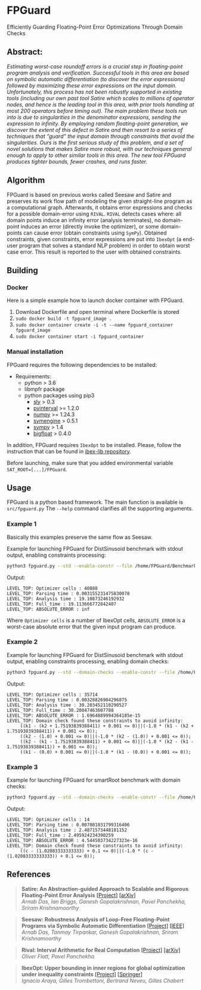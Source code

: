 # FPGuard
Efficiently Guarding Floating-Point Error Optimizations Through Domain Checks

## Abstract:

*Estimating worst-case roundoff errors is a crucial step in floating-point program analysis and verification. Successful tools in this area are based on symbolic automatic differentiation (to discover the error expressions) followed by maximizing these error expressions on the input domain. Unfortunately, this process has not been robustly supported in existing tools (including our own past tool Satire which scales to millions of operator nodes, and hence is the leading tool in this area, with prior tools handling at most 200 operators before timing out). The main problem these tools run into is due to singularities in the denominator expressions, sending the expression to infinity. By employing random floating-point generation, we discover the extent of this defect in Satire and then resort to a series of techniques that “guard” the input domain through constraints that avoid the singularities. Ours is the first serious study of this problem, and a set of novel solutions that makes Satire more robust, with our techniques general enough to apply to other similar tools in this area. The new tool FPGuard produces tighter bounds, fewer crashes, and runs faster.*

## Algorithm 

FPGuard is based on previous works called Seesaw and Satire and preserves its work flow path of modeling the given straight-line program as a computational
graph. Afterwards, it obtains error expressions and checks for a possible domain-error using `RIVAL`. `RIVAL` detects cases where: all domain points induce an infinity error (analysis terminates), no domain-point induces an error (directly invoke the optimizer), or some domain-points can cause error (obtain constraints using `SymPy`). Obtained constraints, given constraints, error expressions are put into `IbexOpt` (a end-user program that solves a standard NLP problem) in order to obtain worst case error. This result is reported to the user with obtained constraints.

## Building

### Docker

Here is a simple example how to launch docker container with FPGuard.

1) Download Dockerfile and open terminal where Dockerfile is stored
1) `sudo docker build -t fpguard_image .`
2) `sudo docker container create -i -t --name fpguard_container fpguard_image`
3) `sudo docker container start -i fpguard_container`

### Manual installation

FPGuard requires the following dependencies to be installed:

* Requirements:
	* python > 3.6
	* libmpfr package
	* python packages using pip3
		* [sly](https://github.com/dabeaz/sly) > 0.3
		* [pyinterval](https://pypi.org/project/pyinterval/) >= 1.2.0
		* [numpy](https://numpy.org/) >= 1.24.3
		* [symengine](https://github.com/symengine/symengine) > 0.5.1
		* [sympy](https://www.sympy.org/en/index.html) > 1.4
		* [bigfloat](https://pypi.org/project/bigfloat) > 0.4.0

In addition, FPGuard requires `IbexOpt` to be installed. Please, follow the instruction that can be found in [ibex-lib repository](https://github.com/ibex-team/ibex-lib).

Before launching, make sure that you added environmental variable `SAT_ROOT=[...]/FPGuard`.

## Usage

FPGuard is a python based framework. The main function is available is `src/fpguard.py` The `--help` command clarifies all the supporting arguments.

### Example 1

Basically this examples preserve the same flow as Seesaw.

Example for launching FPGuard for DistSinusoid benchmark with stdout output, enabling constraints processing:
```sh
python3 fpguard.py --std --enable-constr --file /home/FPGuard/Benchmarks/DistSinusoid/SAT/distsinusoid.txt
```
Output:
```
LEVEL_TOP: Optimizer cells : 40888
LEVEL_TOP: Parsing time : 0.003155231475830078
LEVEL_TOP: Analysis time : 19.10873246192932
LEVEL_TOP: Full_time : 19.113666772842407
LEVEL_TOP: ABSOLUTE_ERROR : inf
```
Where `Optimizer cells` is a number of IbexOpt cells, `ABSOLUTE_ERROR` is a worst-case absolute error that the given input program can produce.

### Example 2
Example for launching FPGuard for DistSinusoid benchmark with stdout output, enabling constraints processing, enabling domain checks:
```sh
python3 fpguard.py --std --domain-checks --enable-constr --file /home/FPGuard/Benchmarks/DistSinusoid/SAT/distsinusoid.txt
```
Output:
```
LEVEL_TOP: Optimizer cells : 35714
LEVEL_TOP: Parsing time : 0.00328826904296875
LEVEL_TOP: Analysis time : 30.203452110290527
LEVEL_TOP: Full_time : 30.20847463607788
LEVEL_TOP: ABSOLUTE_ERROR : 1.6964889994364185e-15
LEVEL_TOP: Domain check found these constraints to avoid infinity:
	 ((k1 - (k2 + 1.75193839388411) + 0.001 <= 0)||(-1.0 * (k1 - (k2 + 1.75193839388411)) + 0.001 <= 0));
	 ((k2 - (1.0) + 0.001 <= 0)||(-1.0 * (k2 - (1.0)) + 0.001 <= 0));
	 ((k2 - (k1 - 1.75193839388411) + 0.001 <= 0)||(-1.0 * (k2 - (k1 - 1.75193839388411)) + 0.001 <= 0));
	 ((k1 - (0.0) + 0.001 <= 0)||(-1.0 * (k1 - (0.0)) + 0.001 <= 0));
```
### Example 3
Example for launching FPGuard for smartRoot benchmark with domain checks:
```sh
python3 fpguard.py --std --domain-checks --enable-constr --file /home/FPGuard/Benchmarks/smartRoot/SAT/smartRoot.txt
```
Output:
```
LEVEL_TOP: Optimizer cells : 14
LEVEL_TOP: Parsing time : 0.007081031799316406
LEVEL_TOP: Analysis time : 2.4871573448181152
LEVEL_TOP: Full_time : 2.495924234390259
LEVEL_TOP: ABSOLUTE_ERROR : 4.544503734227323e-16
LEVEL_TOP: Domain check found these constraints to avoid infinity:
	 ((c - (1.02083333333333) + 0.1 <= 0)||(-1.0 * (c - (1.02083333333333)) + 0.1 <= 0));
```

## References

> **Satire: An Abstraction-guided Approach to Scalable and Rigorous Floating-Point Error Analysis** [[Project]](https://github.com/arnabd88/Satire) [[arXiv]](https://arxiv.org/abs/2004.11960)   
> *Arnab Das, Ian Briggs, Ganesh Gopalakrishnan, Pavel Panchekha, Sriram Krishnamoorthy*

> **Seesaw: Robustness Analysis of Loop-Free Floating-Point Programs via Symbolic Automatic Differentiation** [[Project]](https://github.com/arnabd88/Seesaw) [[IEEE]](https://ieeexplore.ieee.org/document/9556024)
> *Arnab Das, Tanmay Tirpankar, Ganesh Gopalakrishnan, Sriram Krishnamoorthy*   

> **Rival: Interval Arithmetic for Real Computation** [[Project]](https://github.com/herbie-fp/rival) [[arXiv]](https://arxiv.org/abs/2107.05784)   
> *Oliver Flatt, Pavel Panchekha*   

> **IbexOpt: Upper bounding in inner regions for global optimization under inequality constraints** [[Project]](https://github.com/ibex-team/ibex-lib) [[Springer]](https://link.springer.com/article/10.1007/s10898-014-0145-7)  
> *Ignacio Araya, Gilles Trombettoni, Bertrand Neveu, Gilles Chabert*    


